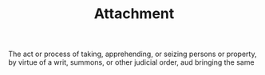---
title: Attachment
letter: A
permalink: "/definitions/attachment.html"
body: The act or process of taking, apprehending, or seizing persons or property,
  by virtue of a writ, summons, or other judicial order, aud bringing the same
published_at: '2018-07-07'
source: Black's Law Dictionary
layout: post
---